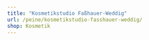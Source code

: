 ```yaml
---
title: "Kosmetikstudio Faßhauer-Weddig"
url: /peine/kosmetikstudio-fasshauer-weddig/
shop: Kosmetik
---
```

